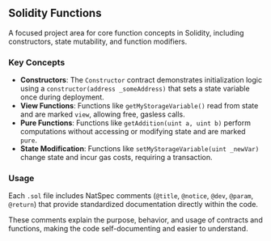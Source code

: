 ## Solidity Functions

A focused project area for core function concepts in Solidity, including constructors, state mutability, and function modifiers.

### Key Concepts
- **Constructors**: The `Constructor` contract demonstrates initialization logic using a `constructor(address _someAddress)` that sets a state variable once during deployment.
- **View Functions**: Functions like `getMyStorageVariable()` read from state and are marked `view`, allowing free, gasless calls.
- **Pure Functions**: Functions like `getAddition(uint a, uint b)` perform computations without accessing or modifying state and are marked `pure`.
- **State Modification**: Functions like `setMyStorageVariable(uint _newVar)` change state and incur gas costs, requiring a transaction.


### Usage
Each `.sol` file includes NatSpec comments (`@title`, `@notice`, `@dev`, `@param`, `@return`) that provide standardized documentation directly within the code. 

These comments explain the purpose, behavior, and usage of contracts and functions, making the code self-documenting and easier to understand.
